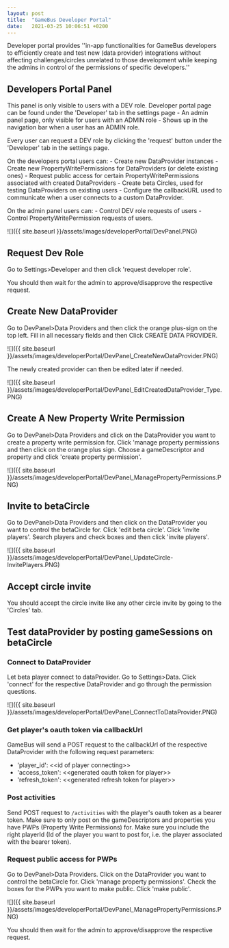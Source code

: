 ```yaml
---
layout: post
title:  "GameBus Developer Portal"
date:   2021-03-25 10:06:51 +0200
---
```

Developer portal provides ''in-app functionalities for GameBus developers to efficiently create and test new (data provider) integrations without affecting challenges/circles unrelated to those development while keeping the admins in control of the permissions of specific developers.''

## Developers Portal Panel
This panel is only visible to users with a DEV role. Developer portal page can be found under the 'Developer' tab in the settings page - An admin panel page, only visible for users with an ADMIN role - Shows up in the navigation bar when a user has an ADMIN role.

Every user can request a DEV role by clicking the 'request' button under the 'Developer' tab in the settings page.

On the developers portal users can: - Create new DataProvider instances - Create new PropertyWritePermissions for DataProviders (or delete existing ones) - Request public access for certain PropertyWritePermissions associated with created DataProviders - Create beta Circles, used for testing DataProviders on existing users - Configure the callbackURL used to communicate when a user connects to a custom DataProvider.

On the admin panel users can: - Control DEV role requests of users - Control PropertyWritePermission requests of users.

![]({{ site.baseurl }}/assets/images/developerPortal/DevPanel.PNG)

## Request Dev Role
Go to Settings>Developer and then click 'request developer role'.

You should then wait for the admin to approve/disapprove the respective request.

## Create New DataProvider
Go to DevPanel>Data Providers and then click the orange plus-sign on the top left. Fill in all necessary fields and then Click CREATE DATA PROVIDER.

![]({{ site.baseurl }}/assets/images/developerPortal/DevPanel_CreateNewDataProvider.PNG)

The newly created provider can then be edited later if needed.

![]({{ site.baseurl }}/assets/images/developerPortal/DevPanel_EditCreatedDataProvider_Type.PNG)

## Create A New Property Write Permission

Go to DevPanel>Data Providers and click on the DataProvider you want to create a property write permission for.
Click 'manage property permissions and then click on the orange plus sign.
Choose a gameDescriptor and property and click 'create property permission'.

![]({{ site.baseurl }}/assets/images/developerPortal/DevPanel_ManagePropertyPermissions.PNG)

## Invite to betaCircle
Go to DevPanel>Data Providers and then click on the DataProvider you want to control the betaCircle for.
Click 'edit beta circle'. Click 'invite players'.
Search players and check boxes and then click 'invite players'.

![]({{ site.baseurl }}/assets/images/developerPortal/DevPanel_UpdateCircle-InvitePlayers.PNG)

## Accept circle invite
You should accept the circle invite like any other circle invite by going to the 'Circles' tab.

## Test dataProvider by posting gameSessions on betaCircle
### Connect to DataProvider
Let beta player connect to dataProvider.
Go to Settings>Data. Click 'connect' for the respective DataProvider and go through the permission questions.

![]({{ site.baseurl }}/assets/images/developerPortal/DevPanel_ConnectToDataProvider.PNG)

### Get player's oauth token via callbackUrl
GameBus will send a POST request to the callbackUrl of the respective DataProvider with the following request parameters:
* 'player_id': \<\<id of player connecting>>
* 'access_token': \<\<generated oauth token for player>>
* 'refresh_token': \<\<generated refresh token for player>>

### Post activities
Send POST request to `/activities` with the player's oauth token as a bearer token.
Make sure to only post on the gameDescriptors and properties you have PWPs (Property Write Permissions) for.
Make sure you include the right playerId (Id of the player you want to post for, i.e. the player associated with the bearer token).

### Request public access for PWPs
Go to DevPanel>Data Providers. Click on the DataProvider you want to control the betaCircle for.
Click 'manage property permissions'. Check the boxes for the PWPs you want to make public.
Click 'make public'.

![]({{ site.baseurl }}/assets/images/developerPortal/DevPanel_ManagePropertyPermissions.PNG)

You should then wait for the admin to approve/disapprove the respective request.

